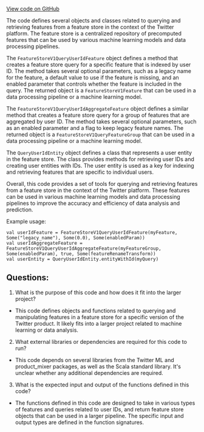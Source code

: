 [View code on GitHub](https://github.com/misbahsy/the-algorithm/product-mixer/component-library/src/main/scala/com/twitter/product_mixer/component_library/feature/featurestorev1/FeatureStoreV1QueryUserIdFeature.scala)

The code defines several objects and classes related to querying and retrieving features from a feature store in the context of the Twitter platform. The feature store is a centralized repository of precomputed features that can be used by various machine learning models and data processing pipelines. 

The `FeatureStoreV1QueryUserIdFeature` object defines a method that creates a feature store query for a specific feature that is indexed by user ID. The method takes several optional parameters, such as a legacy name for the feature, a default value to use if the feature is missing, and an enabled parameter that controls whether the feature is included in the query. The returned object is a `FeatureStoreV1Feature` that can be used in a data processing pipeline or a machine learning model. 

The `FeatureStoreV1QueryUserIdAggregateFeature` object defines a similar method that creates a feature store query for a group of features that are aggregated by user ID. The method takes several optional parameters, such as an enabled parameter and a flag to keep legacy feature names. The returned object is a `FeatureStoreV1QueryFeatureGroup` that can be used in a data processing pipeline or a machine learning model. 

The `QueryUserIdEntity` object defines a class that represents a user entity in the feature store. The class provides methods for retrieving user IDs and creating user entities with IDs. The user entity is used as a key for indexing and retrieving features that are specific to individual users. 

Overall, this code provides a set of tools for querying and retrieving features from a feature store in the context of the Twitter platform. These features can be used in various machine learning models and data processing pipelines to improve the accuracy and efficiency of data analysis and prediction. 

Example usage:

```
val userIdFeature = FeatureStoreV1QueryUserIdFeature(myFeature, Some("legacy_name"), Some(0.0), Some(enabledParam))
val userIdAggregateFeature = FeatureStoreV1QueryUserIdAggregateFeature(myFeatureGroup, Some(enabledParam), true, Some(featureRenameTransform))
val userEntity = QueryUserIdEntity.entityWithId(myQuery)
```
## Questions: 
 1. What is the purpose of this code and how does it fit into the larger project?
- This code defines objects and functions related to querying and manipulating features in a feature store for a specific version of the Twitter product. It likely fits into a larger project related to machine learning or data analysis.

2. What external libraries or dependencies are required for this code to run?
- This code depends on several libraries from the Twitter ML and product_mixer packages, as well as the Scala standard library. It's unclear whether any additional dependencies are required.

3. What is the expected input and output of the functions defined in this code?
- The functions defined in this code are designed to take in various types of features and queries related to user IDs, and return feature store objects that can be used in a larger pipeline. The specific input and output types are defined in the function signatures.